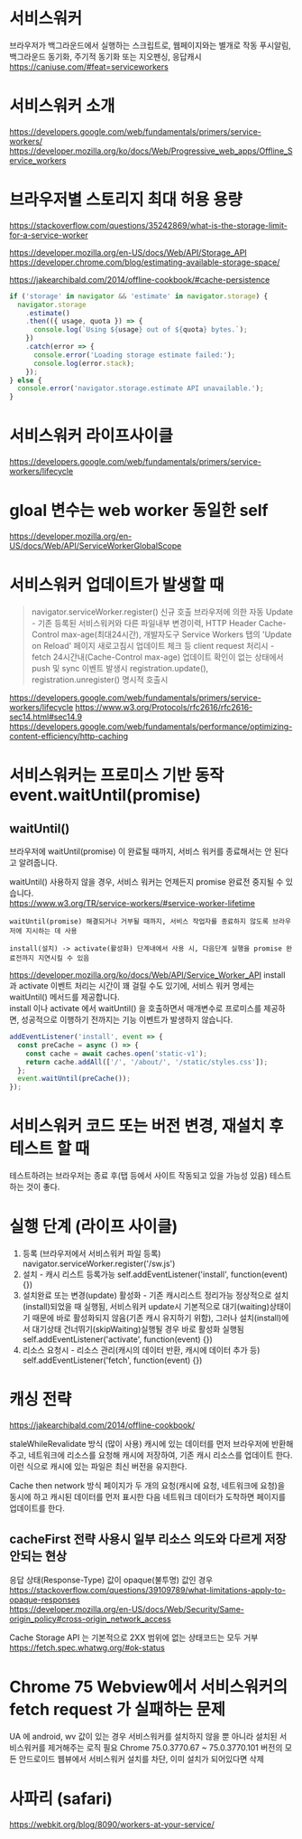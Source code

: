 # 서비스워커

브라우저가 백그라운드에서 실행하는 스크립트로, 웹페이지와는 별개로 작동
푸시알림, 백그라운드 동기화, 주기적 동기화 또는 지오펜싱, 응답캐시
https://caniuse.com/#feat=serviceworkers

# 서비스워커 소개

https://developers.google.com/web/fundamentals/primers/service-workers/
https://developer.mozilla.org/ko/docs/Web/Progressive_web_apps/Offline_Service_workers

# 브라우저별 스토리지 최대 허용 용량

https://stackoverflow.com/questions/35242869/what-is-the-storage-limit-for-a-service-worker

https://developer.mozilla.org/en-US/docs/Web/API/Storage_API  
https://developer.chrome.com/blog/estimating-available-storage-space/

https://jakearchibald.com/2014/offline-cookbook/#cache-persistence

```javascript
if ('storage' in navigator && 'estimate' in navigator.storage) {
  navigator.storage
    .estimate()
    .then(({ usage, quota }) => {
      console.log(`Using ${usage} out of ${quota} bytes.`);
    })
    .catch(error => {
      console.error('Loading storage estimate failed:');
      console.log(error.stack);
    });
} else {
  console.error('navigator.storage.estimate API unavailable.');
}
```

# 서비스워커 라이프사이클

https://developers.google.com/web/fundamentals/primers/service-workers/lifecycle

# gloal 변수는 web worker 동일한 self

https://developer.mozilla.org/en-US/docs/Web/API/ServiceWorkerGlobalScope

# 서비스워커 업데이트가 발생할 때

> navigator.serviceWorker.register() 신규 호출
> 브라우저에 의한 자동 Update - 기존 등록된 서비스워커와 다른 파일내부 변경이력, HTTP Header Cache-Control max-age(최대24시간), 개발자도구 Service Workers 탭의 'Update on Reload' 페이지 새로고침시 업데이트 체크 등
> client request 처리시 - fetch
> 24시간내(Cache-Control max-age) 업데이트 확인이 없는 상태에서 push 및 sync 이벤트 발생시
> registration.update(), registration.unregister() 명시적 호출시

https://developers.google.com/web/fundamentals/primers/service-workers/lifecycle
https://www.w3.org/Protocols/rfc2616/rfc2616-sec14.html#sec14.9
https://developers.google.com/web/fundamentals/performance/optimizing-content-efficiency/http-caching

# 서비스워커는 프로미스 기반 동작 event.waitUntil(promise)

## waitUntil()

브라우저에 waitUntil(promise) 이 완료될 때까지,
서비스 워커를 종료해서는 안 된다고 알려줍니다.

waitUntil() 사용하지 않을 경우, 서비스 워커는 언제든지 promise 완료전 중지될 수 있습니다.  
https://www.w3.org/TR/service-workers/#service-worker-lifetime

`waitUntil(promise) 해결되거나 거부될 때까지, 서비스 작업자를 종료하지 않도록 브라우저에 지시하는 데 사용`

`install(설치) -> activate(활성화) 단계내에서 사용 시, 다음단계 실행을 promise 완료전까지 지연시킬 수 있음`

https://developer.mozilla.org/ko/docs/Web/API/Service_Worker_API
install 과 activate 이벤트 처리는 시간이 꽤 걸릴 수도 있기에, 서비스 워커 명세는 waitUntil() 메서드를 제공합니다.  
install 이나 activate 에서 waitUntil() 을 호출하면서 매개변수로 프로미스를 제공하면, 성공적으로 이행하기 전까지는 기능 이벤트가 발생하지 않습니다.

```javascript
addEventListener('install', event => {
  const preCache = async () => {
    const cache = await caches.open('static-v1');
    return cache.addAll(['/', '/about/', '/static/styles.css']);
  };
  event.waitUntil(preCache());
});
```

# 서비스워커 코드 또는 버전 변경, 재설치 후 테스트 할 때

테스트하려는 브라우저는 종료 후(탭 등에서 사이트 작동되고 있을 가능성 있음) 테스트 하는 것이 좋다.

# 실행 단계 (라이프 사이클)

1. 등록 (브라우저에서 서비스워커 파일 등록)
   navigator.serviceWorker.register('/sw.js')
2. 설치 - 캐시 리스트 등록가능
   self.addEventListener('install', function(event) {})
3. 설치완료 또는 변경(update) 활성화 - 기존 캐시리스트 정리가능
   정상적으로 설치(install)되었을 때 실행됨, 서비스워커 update시 기본적으로 대기(waiting)상태이기 때문에 바로 활성화되지 않음(기존 캐시 유지하기 위함), 그러나 설치(install)에서 대기상태 건너뛰기(skipWaiting)실행될 경우 바로 활성화 실행됨
   self.addEventListener('activate', function(event) {})
4. 리소스 요청시 - 리소스 관리(캐시의 데이터 반환, 캐시에 데이터 추가 등)
   self.addEventListener('fetch', function(event) {})

# 캐싱 전략

https://jakearchibald.com/2014/offline-cookbook/

staleWhileRevalidate 방식 (많이 사용)
캐시에 있는 데이터를 먼저 브라우저에 반환해주고,
네트워크에 리소스를 요청해 캐시에 저장하여, 기존 캐시 리소스를 업데이트 한다.
이런 식으로 캐시에 있는 파일은 최신 버전을 유지한다.

Cache then network 방식
페이지가 두 개의 요청(캐시에 요청, 네트워크에 요청)을 동시에 하고
캐시된 데이터를 먼저 표시한 다음 네트워크 데이터가 도착하면
페이지를 업데이트를 한다.

## cacheFirst 전략 사용시 일부 리소스 의도와 다르게 저장안되는 현상

응답 상태(Response-Type) 값이 opaque(불투명) 값인 경우  
https://stackoverflow.com/questions/39109789/what-limitations-apply-to-opaque-responses  
https://developer.mozilla.org/en-US/docs/Web/Security/Same-origin_policy#cross-origin_network_access

Cache Storage API 는 기본적으로 2XX 범위에 없는 상태코드는 모두 거부
https://fetch.spec.whatwg.org/#ok-status

# Chrome 75 Webview에서 서비스워커의 fetch request 가 실패하는 문제

UA 에 android, wv 값이 있는 경우 서비스워커를 설치하지 않을 뿐 아니라 설치된 서비스워커를 제거해주는 로직 필요
Chrome 75.0.3770.67 ~ 75.0.3770.101 버전의 모든 안드로이드 웹뷰에서 서비스워커 설치를 차단, 이미 설치가 되어있다면 삭제

# 사파리 (safari)

https://webkit.org/blog/8090/workers-at-your-service/
